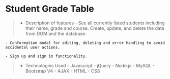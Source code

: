 # Student Grade Table

> - Description of features
    - See all currently listed students including their name, grade and course. Create, update, and delete the data from DOM and the database.

    - Conformation modal for editing, deleting and error handling to avoid accidental user actions. 

    - Sign up and sign in functionality.

> - Technologies Used
    - Javascript
    - jQuery
    - Node.js
    - MySQL
    - Bootstrap V4
    - AJAX
    - HTML 
    - CSS



